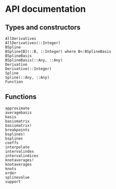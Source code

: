 # API documentation

## Types and constructors

```@docs
AllDerivatives
AllDerivatives(::Integer)
BSpline
BSpline{B}(::B, ::Integer) where B<:BSplineBasis
BSplineBasis
BSplineBasis(::Any, ::Any)
Derivative
Derivative(::Integer)
Spline
Spline(::Any, ::Any)
Function
```
## Functions

```@docs
approximate
averagebasis
basis
basismatrix
basismatrix!
breakpoints
bsplines!
bsplines
coeffs
interpolate
intervalindex
intervalindices
knotaverages!
knotaverages
knots
order
splinevalue
support
```
